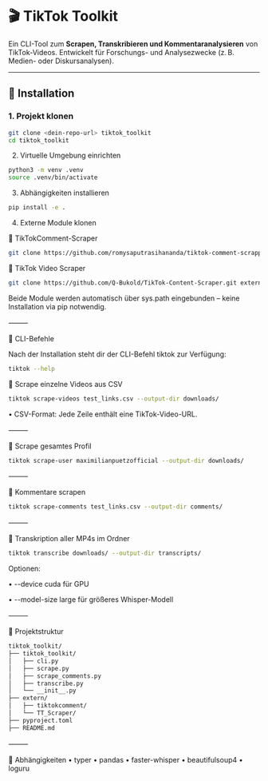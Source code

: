 # 🎬 TikTok Toolkit

Ein CLI-Tool zum **Scrapen, Transkribieren und Kommentaranalysieren** von TikTok-Videos. Entwickelt für Forschungs- und Analysezwecke (z. B. Medien- oder Diskursanalysen).

---

## 🔧 Installation

### 1. Projekt klonen

```bash
git clone <dein-repo-url> tiktok_toolkit
cd tiktok_toolkit
```

2. Virtuelle Umgebung einrichten

```bash
python3 -m venv .venv
source .venv/bin/activate
```

3. Abhängigkeiten installieren

```bash
pip install -e .
```

4. Externe Module klonen

🔹 TikTokComment-Scraper

```bash
git clone https://github.com/romysaputrasihananda/tiktok-comment-scrapper.git extern/tiktokcomment
```

🔹 TikTok Video Scraper

```bash
git clone https://github.com/Q-Bukold/TikTok-Content-Scraper.git extern/TT_Scraper
```

Beide Module werden automatisch über sys.path eingebunden – keine Installation via pip notwendig.

⸻

🚀 CLI-Befehle

Nach der Installation steht dir der CLI-Befehl tiktok zur Verfügung:

```bash
tiktok --help
```

🎥 Scrape einzelne Videos aus CSV

```bash
tiktok scrape-videos test_links.csv --output-dir downloads/
```

•	CSV-Format: Jede Zeile enthält eine TikTok-Video-URL.

⸻

👤 Scrape gesamtes Profil

```bash
tiktok scrape-user maximilianpuetzofficial --output-dir downloads/
```

⸻

💬 Kommentare scrapen

```bash
tiktok scrape-comments test_links.csv --output-dir comments/
```

⸻

📝 Transkription aller MP4s im Ordner

```bash
tiktok transcribe downloads/ --output-dir transcripts/
```

Optionen:

•	--device cuda für GPU

•	--model-size large für größeres Whisper-Modell

⸻

📁 Projektstruktur

```bash
tiktok_toolkit/
├── tiktok_toolkit/
│   ├── cli.py
│   ├── scrape.py
│   ├── scrape_comments.py
│   ├── transcribe.py
│   └── __init__.py
├── extern/
│   ├── tiktokcomment/
│   └── TT_Scraper/
├── pyproject.toml
├── README.md
```

⸻

🧩 Abhängigkeiten
	•	typer
	•	pandas
	•	faster-whisper
	•	beautifulsoup4
	•	loguru
